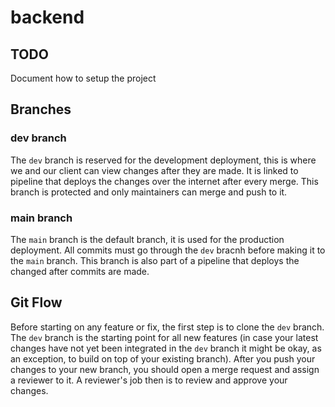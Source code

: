 # backend

## TODO
Document how to setup the project

## Branches

### dev branch
The `dev` branch is reserved for the development deployment, this is where we and our client can view changes after they are made. It is linked to pipeline that deploys the changes over the internet after every merge.
This branch is protected and only maintainers can merge and push to it.

### main branch
The `main` branch is the default branch, it is used for the production deployment. All commits must go through the `dev` bracnh before making it to the `main` branch.
This branch is also part of a pipeline that deploys the changed after commits are made.

## Git Flow
Before starting on any feature or fix, the first step is to clone the `dev` branch. The `dev` branch is the starting point for all new features (in case your latest changes have not yet been integrated in the `dev` branch it might be okay, as an exception, to build on top of your existing branch).
After you push your changes to your new branch, you should open a merge request and assign a reviewer to it. A reviewer's job then is to review and approve your changes.


